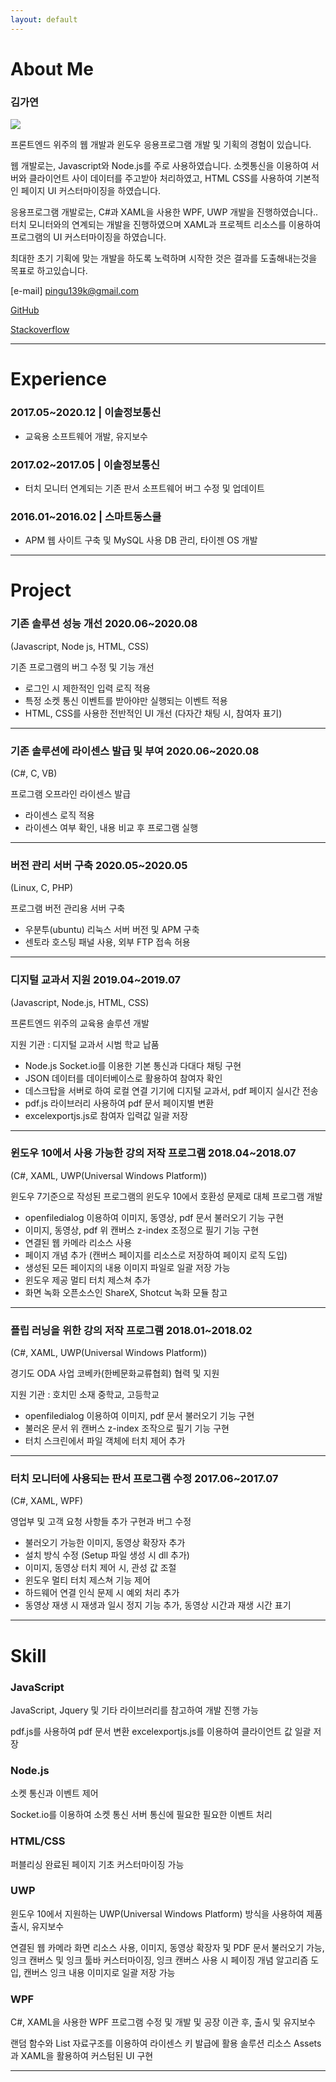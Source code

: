 ```yaml
---
layout: default
---
```


# About Me

### 김가연

<img class="profile-picture" src="yunnydaram.jpg">

프론트엔드 위주의 웹 개발과 윈도우 응용프로그램 개발 및 기획의 경험이 있습니다.


웹 개발로는, Javascript와 Node.js를 주로 사용하였습니다.
소켓통신을 이용하여 서버와 클라이언트 사이 데이터를 주고받아 처리하였고,
HTML CSS를 사용하여 기본적인 페이지 UI 커스터마이징을 하였습니다.

응용프로그램 개발로는, C#과 XAML을 사용한 WPF, UWP 개발을 진행하였습니다..
터치 모니터와의 연계되는 개발을 진행하였으며
XAML과 프로젝트 리소스를 이용하여 프로그램의 UI 커스터마이징을 하였습니다.




최대한 초기 기획에 맞는 개발을 하도록 노력하며
시작한 것은 결과를 도출해내는것을 목표로 하고있습니다.



[e-mail] <pingu139k@gmail.com>

[GitHub](https://github.com/yunnyDaram)

[Stackoverflow](https://stackoverflow.com/users/9500538/kay?tab=questions)

<p></p>

<hr>

# Experience

### 2017.05~2020.12 | 이솔정보통신
- 교육용 소프트웨어 개발, 유지보수

### 2017.02~2017.05 | 이솔정보통신
- 터치 모니터 연계되는 기존 판서 소프트웨어 버그 수정 및 업데이트

### 2016.01~2016.02 | 스마트동스쿨
- APM 웹 사이트 구축 및 MySQL 사용 DB 관리, 타이젠 OS 개발
<p></p>
<hr>

# Project

### 기존 솔루션 성능 개선 2020.06~2020.08

(Javascript, Node js, HTML, CSS)

기존 프로그램의 버그 수정 및 기능 개선 

- 로그인 시 제한적인 입력 로직 적용
- 특정 소켓 통신 이벤트를 받아야만 실행되는 이벤트 적용
- HTML, CSS를 사용한 전반적인 UI 개선 (다자간 채팅 시, 참여자 표기)

<hr>

### 기존 솔루션에 라이센스 발급 및 부여 2020.06~2020.08

(C#, C, VB)

프로그램 오프라인 라이센스 발급 

- 라이센스 로직 적용
- 라이센스 여부 확인, 내용 비교 후 프로그램 실행

<hr>

### 버전 관리 서버 구축 2020.05~2020.05

(Linux, C, PHP)

프로그램 버전 관리용 서버 구축 

- 우분투(ubuntu) 리눅스 서버 버전 및 APM 구축
- 센토라 호스팅 패널 사용, 외부 FTP 접속 허용

<hr>

### 디지털 교과서 지원 2019.04~2019.07

(Javascript, Node.js, HTML, CSS)

프론트엔드 위주의 교육용 솔루션 개발 

지원 기관 : 디지털 교과서 시범 학교 납품

- Node.js Socket.io를 이용한 기본 통신과 다대다 채팅 구현
- JSON 데이터를 데이터베이스로 활용하여 참여자 확인
- 데스크탑을 서버로 하여 로컬 연결 기기에 디지털 교과서, pdf 페이지 실시간 전송
- pdf.js 라이브러리 사용하여 pdf 문서 페이지별 변환
- excelexportjs.js로 참여자 입력값 일괄 저장

<hr>

### 윈도우 10에서 사용 가능한 강의 저작 프로그램 2018.04~2018.07

(C#, XAML, UWP(Universal Windows Platform))

윈도우 7기준으로 작성된 프로그램의 윈도우 10에서 호환성 문제로 대체 프로그램 개발


- openfiledialog 이용하여 이미지, 동영상, pdf 문서 불러오기 기능 구현
- 이미지, 동영상, pdf 위 캔버스 z-index 조정으로 필기 기능 구현
- 연결된 웹 카메라 리소스 사용
- 페이지 개념 추가 (캔버스 페이지를 리소스로 저장하여 페이지 로직 도입)
- 생성된 모든 페이지의 내용 이미지 파일로 일괄 저장 가능
- 윈도우 제공 멀티 터치 제스쳐 추가
- 화면 녹화 오픈소스인 ShareX, Shotcut 녹화 모듈 참고

<hr>

### 플립 러닝을 위한 강의 저작 프로그램 2018.01~2018.02

(C#, XAML, UWP(Universal Windows Platform))

경기도 ODA 사업 코베카(한베문화교류협회) 협력 및 지원 

지원 기관 : 호치민 소재 중학교, 고등학교

- openfiledialog 이용하여 이미지, pdf 문서 불러오기 기능 구현
- 불러온 문서 위 캔버스 z-index 조작으로 필기 기능 구현
- 터치 스크린에서 파일 객체에 터치 제어 추가

<hr>

### 터치 모니터에 사용되는 판서 프로그램 수정 2017.06~2017.07

(C#, XAML, WPF)

영업부 및 고객 요청 사항들 추가 구현과 버그 수정


- 불러오기 가능한 이미지, 동영상 확장자 추가
- 설치 방식 수정 (Setup 파일 생성 시 dll 추가)
- 이미지, 동영상 터치 제어 시, 관성 값 조절
- 윈도우 멀티 터치 제스쳐 기능 제어
- 하드웨어 연결 인식 문제 시 예외 처리 추가
- 동영상 재생 시 재생과 일시 정지 기능 추가, 동영상 시간과 재생 시간 표기


<p></p>
<hr>

# Skill

### JavaScript
JavaScript, Jquery 및 기타 라이브러리를 참고하여 개발 진행 가능

pdf.js를 사용하여 pdf 문서 변환
excelexportjs.js를 이용하여 클라이언트 값 일괄 저장


### Node.js
소켓 통신과 이벤트 제어

Socket.io를 이용하여 소켓 통신
서버 통신에 필요한 필요한 이벤트 처리


### HTML/CSS
퍼블리싱 완료된 페이지 기초 커스터마이징 가능


### UWP
윈도우 10에서 지원하는 UWP(Universal Windows Platform) 방식을 사용하여 제품 출시, 유지보수

연결된 웹 카메라 화면 리소스 사용,
이미지, 동영상 확장자 및 PDF 문서 불러오기 가능,
잉크 캔버스 및 잉크 툴바 커스터마이징,
잉크 캔버스 사용 시 페이징 개념 알고리즘 도입,
캔버스 잉크 내용 이미지로 일괄 저장 가능


### WPF
C#, XAML을 사용한 WPF 프로그램 수정 및 개발 및 공장 이관 후, 출시 및 유지보수

랜덤 함수와 List 자료구조를 이용하여 라이센스 키 발급에 활용
솔루션 리소스 Assets과 XAML을 활용하여 커스텀된 UI 구현



---
